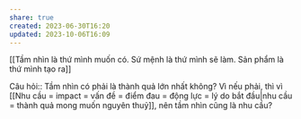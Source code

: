 ```yaml
---
share: true
created: 2023-06-30T16:20
updated: 2023-10-06T16:09
---
```

[[Tầm nhìn là thứ mình muốn có. Sứ mệnh là thứ mình sẽ làm. Sản phẩm là thứ mình tạo ra]]

Câu hỏi:: Tầm nhìn có phải là thành quả lớn nhất không? Vì nếu phải, thì vì [[Nhu cầu = impact = vấn đề = điểm đau = động lực = lý do bắt đầu|nhu cầu = thành quả mong muốn nguyên thuỷ]], nên tầm nhìn cũng là nhu cầu?
